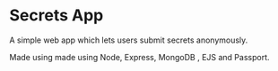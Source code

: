 # Secrets App
A simple web app which lets users submit secrets anonymously. 

Made using made using Node, Express, MongoDB , EJS and Passport.
